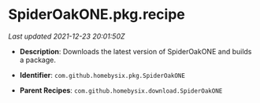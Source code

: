 # SpiderOakONE.pkg.recipe

_Last updated 2021-12-23 20:01:50Z_

- **Description**: Downloads the latest version of SpiderOakONE and builds a package.

- **Identifier**: `com.github.homebysix.pkg.SpiderOakONE`

- **Parent Recipes**: `com.github.homebysix.download.SpiderOakONE`
